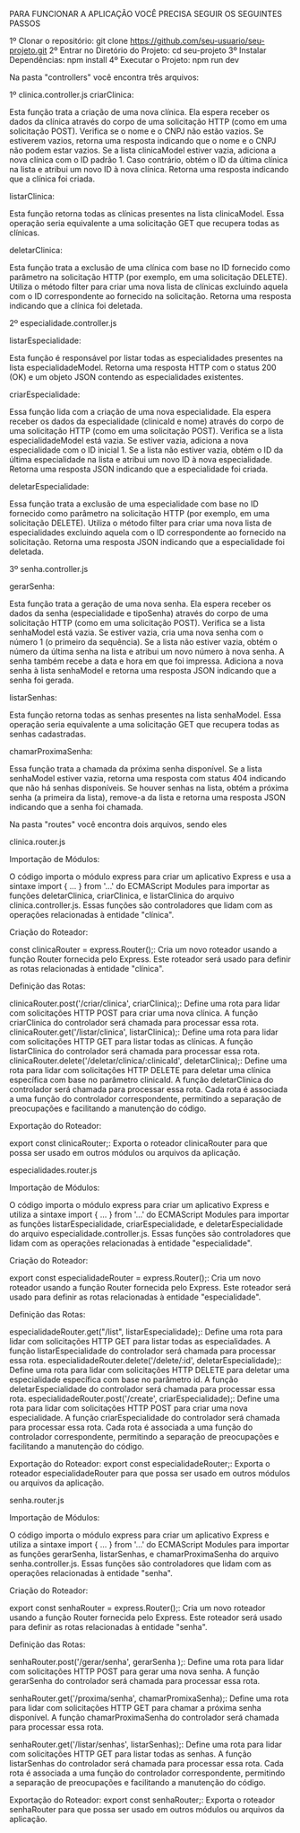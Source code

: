 PARA FUNCIONAR A APLICAÇÃO VOCÊ PRECISA SEGUIR OS SEGUINTES PASSOS

1º Clonar o repositório: git clone https://github.com/seu-usuario/seu-projeto.git
2º Entrar no Diretório do Projeto: cd seu-projeto
3º Instalar Dependências: npm install
4º Executar o Projeto: npm run dev


Na pasta "controllers" você encontra três arquivos:

1º clinica.controller.js
criarClinica:

Esta função trata a criação de uma nova clínica. Ela espera receber os dados da clínica através do corpo de uma solicitação HTTP (como em uma solicitação POST).
Verifica se o nome e o CNPJ não estão vazios. Se estiverem vazios, retorna uma resposta indicando que o nome e o CNPJ não podem estar vazios.
Se a lista clinicaModel estiver vazia, adiciona a nova clínica com o ID padrão 1. Caso contrário, obtém o ID da última clínica na lista e atribui um novo ID à nova clínica.
Retorna uma resposta indicando que a clínica foi criada.

listarClinica:

Esta função retorna todas as clínicas presentes na lista clinicaModel. Essa operação seria equivalente a uma solicitação GET que recupera todas as clínicas.

deletarClinica:

Esta função trata a exclusão de uma clínica com base no ID fornecido como parâmetro na solicitação HTTP (por exemplo, em uma solicitação DELETE).
Utiliza o método filter para criar uma nova lista de clínicas excluindo aquela com o ID correspondente ao fornecido na solicitação.
Retorna uma resposta indicando que a clínica foi deletada.

2º especialidade.controller.js

listarEspecialidade:

Esta função é responsável por listar todas as especialidades presentes na lista especialidadeModel.
Retorna uma resposta HTTP com o status 200 (OK) e um objeto JSON contendo as especialidades existentes.

criarEspecialidade:

Essa função lida com a criação de uma nova especialidade. Ela espera receber os dados da especialidade (clinicaId e nome) através do corpo de uma solicitação HTTP (como em uma solicitação POST).
Verifica se a lista especialidadeModel está vazia. Se estiver vazia, adiciona a nova especialidade com o ID inicial 1.
Se a lista não estiver vazia, obtém o ID da última especialidade na lista e atribui um novo ID à nova especialidade.
Retorna uma resposta JSON indicando que a especialidade foi criada.

deletarEspecialidade:

Essa função trata a exclusão de uma especialidade com base no ID fornecido como parâmetro na solicitação HTTP (por exemplo, em uma solicitação DELETE).
Utiliza o método filter para criar uma nova lista de especialidades excluindo aquela com o ID correspondente ao fornecido na solicitação.
Retorna uma resposta JSON indicando que a especialidade foi deletada.

3º senha.controller.js

gerarSenha:

Esta função trata a geração de uma nova senha. Ela espera receber os dados da senha (especialidade e tipoSenha) através do corpo de uma solicitação HTTP (como em uma solicitação POST).
Verifica se a lista senhaModel está vazia. Se estiver vazia, cria uma nova senha com o número 1 (o primeiro da sequência).
Se a lista não estiver vazia, obtém o número da última senha na lista e atribui um novo número à nova senha.
A senha também recebe a data e hora em que foi impressa.
Adiciona a nova senha à lista senhaModel e retorna uma resposta JSON indicando que a senha foi gerada.

listarSenhas:

Esta função retorna todas as senhas presentes na lista senhaModel. Essa operação seria equivalente a uma solicitação GET que recupera todas as senhas cadastradas.

chamarProximaSenha:

Essa função trata a chamada da próxima senha disponível. Se a lista senhaModel estiver vazia, retorna uma resposta com status 404 indicando que não há senhas disponíveis.
Se houver senhas na lista, obtém a próxima senha (a primeira da lista), remove-a da lista e retorna uma resposta JSON indicando que a senha foi chamada.

Na pasta "routes" você encontra dois arquivos, sendo eles

clinica.router.js 

Importação de Módulos:

O código importa o módulo express para criar um aplicativo Express e usa a sintaxe import { ... } from '...' do ECMAScript Modules para importar as funções deletarClinica, criarClinica, e listarClinica do arquivo clinica.controller.js. Essas funções são controladores que lidam com as operações relacionadas à entidade "clínica".

Criação do Roteador:

const clinicaRouter = express.Router();: Cria um novo roteador usando a função Router fornecida pelo Express. Este roteador será usado para definir as rotas relacionadas à entidade "clínica".

Definição das Rotas:

clinicaRouter.post('/criar/clinica', criarClinica);: Define uma rota para lidar com solicitações HTTP POST para criar uma nova clínica. A função criarClinica do controlador será chamada para processar essa rota.
clinicaRouter.get('/listar/clinica', listarClinica);: Define uma rota para lidar com solicitações HTTP GET para listar todas as clínicas. A função listarClinica do controlador será chamada para processar essa rota.
clinicaRouter.delete('/deletar/clinica/:clinicaId', deletarClinica);: Define uma rota para lidar com solicitações HTTP DELETE para deletar uma clínica específica com base no parâmetro clinicaId. A função deletarClinica do controlador será chamada para processar essa rota.
Cada rota é associada a uma função do controlador correspondente, permitindo a separação de preocupações e facilitando a manutenção do código.

Exportação do Roteador:

export const clinicaRouter;: Exporta o roteador clinicaRouter para que possa ser usado em outros módulos ou arquivos da aplicação.

especialidades.router.js 

Importação de Módulos:

O código importa o módulo express para criar um aplicativo Express e utiliza a sintaxe import { ... } from '...' do ECMAScript Modules para importar as funções listarEspecialidade, criarEspecialidade, e deletarEspecialidade do arquivo especialidade.controller.js. Essas funções são controladores que lidam com as operações relacionadas à entidade "especialidade".

Criação do Roteador:

export const especialidadeRouter = express.Router();: Cria um novo roteador usando a função Router fornecida pelo Express. Este roteador será usado para definir as rotas relacionadas à entidade "especialidade".

Definição das Rotas:

especialidadeRouter.get("/list", listarEspecialidade);: Define uma rota para lidar com solicitações HTTP GET para listar todas as especialidades. A função listarEspecialidade do controlador será chamada para processar essa rota.
especialidadeRouter.delete('/delete/:id', deletarEspecialidade);: Define uma rota para lidar com solicitações HTTP DELETE para deletar uma especialidade específica com base no parâmetro id. A função deletarEspecialidade do controlador será chamada para processar essa rota.
especialidadeRouter.post('/create', criarEspecialidade);: Define uma rota para lidar com solicitações HTTP POST para criar uma nova especialidade. A função criarEspecialidade do controlador será chamada para processar essa rota.
Cada rota é associada a uma função do controlador correspondente, permitindo a separação de preocupações e facilitando a manutenção do código.

Exportação do Roteador:
export const especialidadeRouter;: Exporta o roteador especialidadeRouter para que possa ser usado em outros módulos ou arquivos da aplicação.

senha.router.js

Importação de Módulos:

O código importa o módulo express para criar um aplicativo Express e utiliza a sintaxe import { ... } from '...' do ECMAScript Modules para importar as funções gerarSenha, listarSenhas, e chamarProximaSenha do arquivo senha.controller.js. Essas funções são controladores que lidam com as operações relacionadas à entidade "senha".

Criação do Roteador:

export const senhaRouter = express.Router();: Cria um novo roteador usando a função Router fornecida pelo Express. Este roteador será usado para definir as rotas relacionadas à entidade "senha".

Definição das Rotas:

senhaRouter.post('/gerar/senha', gerarSenha );: Define uma rota para lidar com solicitações HTTP POST para gerar uma nova senha. A função gerarSenha do controlador será chamada para processar essa rota.

senhaRouter.get('/proxima/senha', chamarPromixaSenha);: Define uma rota para lidar com solicitações HTTP GET para chamar a próxima senha disponível. A função chamarProximaSenha do controlador será chamada para processar essa rota.

senhaRouter.get('/listar/senhas', listarSenhas);: Define uma rota para lidar com solicitações HTTP GET para listar todas as senhas. A função listarSenhas do controlador será chamada para processar essa rota.
Cada rota é associada a uma função do controlador correspondente, permitindo a separação de preocupações e facilitando a manutenção do código.

Exportação do Roteador:
export const senhaRouter;: Exporta o roteador senhaRouter para que possa ser usado em outros módulos ou arquivos da aplicação.
